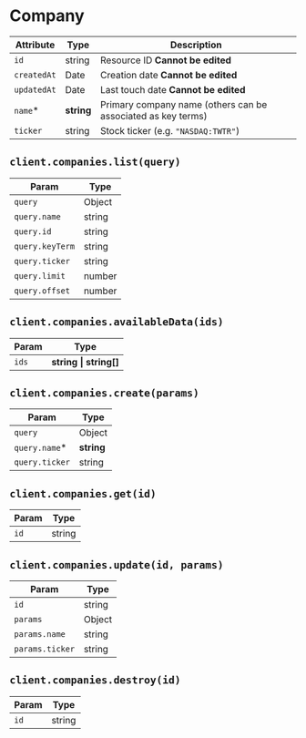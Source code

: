 # Company

| Attribute | Type | Description |
| --------- | ---- | ----------- |
| `id`        | string     | Resource ID **Cannot be edited** |
| `createdAt` | Date       | Creation date **Cannot be edited** |
| `updatedAt` | Date       | Last touch date **Cannot be edited** |
| `name`*     | **string** | Primary company name (others can be associated as key terms) |
| `ticker`    | string     | Stock ticker (e.g. `"NASDAQ:TWTR"`) |

## `client.companies.list(query)`

| Param | Type |
|-------|------|
| `query`         | Object |
| `query.name`    | string |
| `query.id`      | string |
| `query.keyTerm` | string |
| `query.ticker`  | string |
| `query.limit`   | number |
| `query.offset`  | number |

## `client.companies.availableData(ids)`

| Param | Type |
|-------|------|
| `ids` | **string \| string[]** |

## `client.companies.create(params)`

| Param | Type |
|-------|------|
| `query`         | Object |
| `query.name`*   | **string** |
| `query.ticker`  | string |

## `client.companies.get(id)`

| Param | Type |
|-------|------|
| `id` | string |

## `client.companies.update(id, params)`

| Param | Type |
|-------|------|
| `id`            | string |
| `params`        | Object |
| `params.name`   | string |
| `params.ticker` | string |

## `client.companies.destroy(id)`

| Param | Type |
|-------|------|
| `id` | string |
